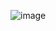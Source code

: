![image](https://user-images.githubusercontent.com/89143804/230989894-d06e82d6-375a-441b-9eea-6e7d82570b66.png)
